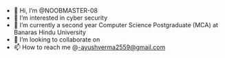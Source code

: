 - 👋 Hi, I’m @NOOBMASTER-08
- 👀 I’m interested in cyber security
- 🌱 I’m currently a second year Computer Science Postgraduate (MCA) at Banaras Hindu University
- 💞️ I’m looking to collaborate on 
- 📫 How to reach me @-ayushverma2559@gmail.com

<!---
NOOBMASTER-08/NOOBMASTER-08 is a ✨ special ✨ repository because its `README.md` (this file) appears on your GitHub profile.
You can click the Preview link to take a look at your changes.
--->

